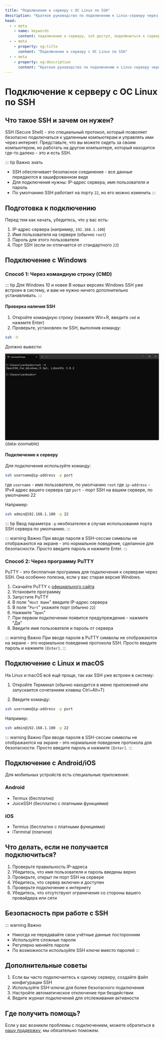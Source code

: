 ```yaml
---
title: "Подключение к серверу с ОС Linux по SSH"
description: "Краткое руководство по подключению к Linux-серверу через SSH для начинающих. Подробные инструкции для Windows, Linux и мобильных устройств."
head:
  - - meta
    - name: keywords
      content: подключение к серверу, ssh доступ, подключиться к серверу linux, ssh для начинающих
  - - meta
    - property: og:title 
      content: "Подключение к серверу с ОС Linux по SSH"
  - - meta
    - property: og:description
      content: "Краткое руководство по подключению к Linux-серверу через SSH для начинающих. Подробные инструкции для Windows, Linux и мобильных устройств."
---
```


# Подключение к серверу с ОС Linux по SSH 

## Что такое SSH и зачем он нужен?

SSH (Secure Shell) - это специальный протокол, который позволяет безопасно подключаться к удаленным компьютерам и управлять ими через интернет. Представьте, что вы можете сидеть за своим компьютером, но работать на другом компьютере, который находится где-то далеко - это и есть SSH.

::: tip Важно знать
- SSH обеспечивает безопасное соединение - все данные передаются в зашифрованном виде
- Для подключения нужны: IP-адрес сервера, имя пользователя и пароль
- По умолчанию SSH работает на порту `22`, но его можно изменить
:::

## Подготовка к подключению

Перед тем как начать, убедитесь, что у вас есть:
1. IP-адрес сервера (например, `192.168.1.100`)
2. Имя пользователя на сервере (обычно `root`)
3. Пароль для этого пользователя
4. Порт SSH (если он отличается от стандартного `22`)

## Подключение с Windows

### Способ 1: Через командную строку (CMD)

::: tip Для Windows 10 и новее
В новых версиях Windows SSH уже встроен в систему, и вам не нужно ничего дополнительно устанавливать.
:::

#### Проверка наличия SSH

1. Откройте командную строку (нажмите Win+R, введите `cmd` и нажмите Enter)
2. Проверьте, установлен ли SSH, выполнив команду:

```bash
ssh -V
```

Должно вывести:

![ssh -v output](/images/vps/ssh-version.png){data-zoomable}

#### Подключение к серверу

Для подключения используйте команду:
```bash
ssh username@ip-address -p port
```

где `username` - имя пользователя, по умолчанию `root`
где `ip-address` - IPv4 адрес вашего сервера
где `port` - порт SSH на вашем сервере, по умолчанию 22

Например:
```bash
ssh admin@192.168.1.100 -p 22
```

::: tip
Ввод параметра `-p` необязателен в случае использования порта SSH сервера по умолчанию.
:::

::: warning Важно
При вводе пароля в SSH-сессии символы не отображаются на экране - это нормальное поведение, сделанное для безопасности. Просто введите пароль и нажмите Enter.
:::

### Способ 2: Через программу PuTTY

PuTTY - это бесплатная программа для подключения к серверам через SSH. Она особенно полезна, если у вас старая версия Windows.

1. Скачайте PuTTY с [официального сайта](https://www.chiark.greenend.org.uk/~sgtatham/putty/latest.html)
2. Установите программу
3. Запустите PuTTY
4. В поле "`Host Name`" введите IP-адрес сервера
5. В поле "`Port`" укажите порт (обычно `22`)
6. Нажмите "`Open`"
7. При первом подключении появится предупреждение - нажмите "Да"
8. Введите имя пользователя и пароль от сервера

::: warning Важно
При вводе пароля в PuTTY символы не отображаются на экране - это нормальное поведение протокола SSH. Просто введите пароль и нажмите `[Enter]`.
:::

## Подключение с Linux и macOS

На Linux и macOS всё ещё проще, так как SSH уже встроен в систему:

1. Откройте Терминал (обычно находится в меню приложений или запускается сочетанием клавиш Ctrl+Alt+T)

2. Введите команду:
```bash
ssh username@ip-address -p port
```
Например:
```bash
ssh admin@192.168.1.100 -p 22
```

::: warning Важно
При вводе пароля в SSH-сессии символы не отображаются на экране - это нормальное поведение протокола для безопасности. Просто введите пароль и нажмите `[Enter]`.
:::

## Подключение с Android/iOS

Для мобильных устройств есть специальные приложения:

### Android
- Termux (бесплатно)
- JuiceSSH (бесплатно с платными функциями)

### iOS
- Termius (бесплатно с платными функциями)
- iTerminal (платное)

## Что делать, если не получается подключиться?

1. Проверьте правильность IP-адреса
2. Убедитесь, что имя пользователя и пароль введены верно
3. Проверьте, открыт ли порт SSH на сервере
4. Убедитесь, что сервер включен и доступен
5. Проверьте подключение к интернету
6. Убедитесь, что отсутствуют ограничения со стороны вашего провайдера или сети

## Безопасность при работе с SSH

::: warning Важно
- Никогда не передавайте свои учётные данные посторонним
- Используйте сложные пароли
- Регулярно меняйте пароли
- По возможности используйте SSH ключи вместо паролей
:::

## Дополнительные советы

1. Если вы часто подключаетесь к одному серверу, создайте файл конфигурации SSH
2. Используйте SSH-ключи для более безопасного подключения
3. Настройте автоматическое отключение при бездействии
4. Ведите журнал подключений для отслеживания активности

## Где получить помощь?

Если у вас возникли проблемы с подключением, можете обратиться в [нашу поддержку](https://senko.digital/contacts), мы обязательно поможем.

